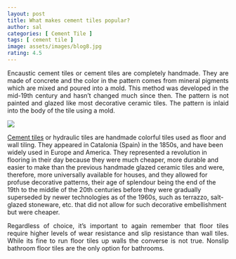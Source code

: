 ```yaml
---
layout: post
title: What makes cement tiles popular?
author: sal
categories: [ Cement Tile ]
tags: [ cement tile ]
image: assets/images/blog8.jpg
rating: 4.5
---
```


<div style="text-align: justify">Encaustic cement tiles or cement tiles are completely handmade.  They are made of concrete and the color in the pattern comes from mineral pigments which are mixed and poured into a mold. This method was developed in the mid-19th century and hasn’t changed much since then. The pattern is not painted and glazed like most decorative ceramic tiles.  The pattern is inlaid into the body of the tile using a mold.</div>

![](https://nguyensoncavn.com/wp-content/uploads/the-tiles-blog-1113.jpg)

[Cement tiles](nguyensoncavn.com) or hydraulic tiles are handmade colorful tiles used as floor and wall tiling. They appeared in Catalonia (Spain) in the 1850s, and have been widely used in Europe and America. They represented a revolution in flooring in their day because they were much cheaper, more durable and easier to make than the previous handmade glazed ceramic tiles and were, therefore, more universally available for houses, and they allowed for profuse decorative patterns, their age of splendour being the end of the 19th to the middle of the 20th centuries before they were gradually superseded by newer technologies as of the 1960s, such as terrazzo, salt-glazed stoneware, etc. that did not allow for such decorative embellishment but were cheaper.

<div style="text-align: justify">Regardless of choice, it’s important to again remember that floor tiles require higher levels of wear resistance and slip resistance than wall tiles. While its fine to run floor tiles up walls the converse is not true. Nonslip bathroom floor tiles are the only option for bathrooms.</div>
